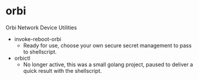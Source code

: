 # orbi
Orbi Network Device Utilities


* invoke-reboot-orbi 
  * Ready for use, choose your own secure secret management to pass to shellscript.
* orbictl
  * No longer active, this was a small golang project, paused to deliver a quick result with the shellscript. 
